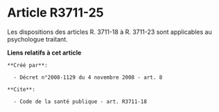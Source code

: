 # Article R3711-25

Les dispositions des articles R. 3711-18 à R. 3711-23 sont applicables au psychologue traitant.

**Liens relatifs à cet article**

	**Créé par**:

	  - Décret n°2008-1129 du 4 novembre 2008 - art. 8

	**Cite**:

	  - Code de la santé publique - art. R3711-18
